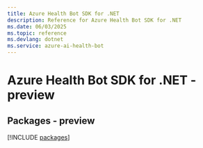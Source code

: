 ```yaml
---
title: Azure Health Bot SDK for .NET
description: Reference for Azure Health Bot SDK for .NET
ms.date: 06/03/2025
ms.topic: reference
ms.devlang: dotnet
ms.service: azure-ai-health-bot
---
```

# Azure Health Bot SDK for .NET - preview
## Packages - preview
[!INCLUDE [packages](health-bot-index.md)]